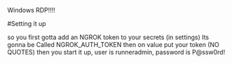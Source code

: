 Windows RDP!!!!

#Setting it up

so you first gotta add an NGROK token to your secrets (in settings) 
Its gonna be Called NGROK_AUTH_TOKEN
then on value put your token (NO QUOTES)
then you start it up, user is runneradmin, password is P@ssw0rd!
